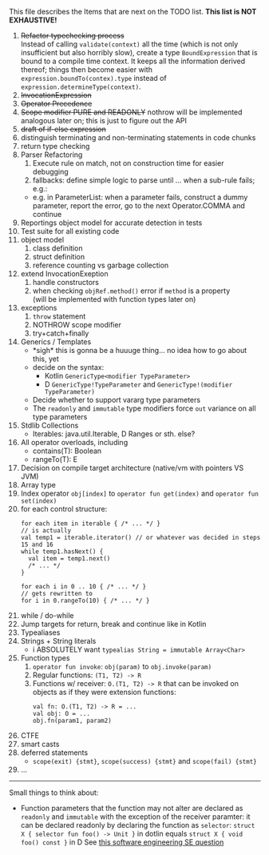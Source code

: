This file describes the Items that are next on the TODO list. **This list is NOT EXHAUSTIVE!**

1. ~~Refactor typechecking process~~  
   Instead of calling `validate(context)` all the time (which is not only insufficient
   but also horribly slow), create a type `BoundExpression` that is bound to a compile
   time context. It keeps all the information derived thereof; things then become easier
   with `expression.boundTo(contex).type` instead of `expression.determineType(context)`.
2. ~~InvocationExpression~~
3. ~~Operator Precedence~~
4. ~~Scope modifier PURE and READONLY~~
   nothrow will be implemented analogous later on; this is just to figure out the API
5. ~~draft of if-else expression~~
6. distinguish terminating and non-terminating statements in code chunks
7. return type checking
8. Parser Refactoring
   1. Execute rule on match, not on construction time for easier debugging
   2. fallbacks: define simple logic to parse until ... when a sub-rule fails; e.g.:
     * e.g. in ParameterList: when a parameter fails, construct a dummy parameter,
       report the error, go to the next Operator.COMMA and continue
9. Reportings object model for accurate detection in tests
10. Test suite for all existing code
11. object model
    1. class definition
    2. struct definition
    3. reference counting vs garbage collection
12. extend InvocationExeption
    1. handle constructors
    2. when checking `objRef.method()` error if `method` is a property  
      (will be implemented with function types later on)
13. exceptions
    1. `throw` statement
    2. NOTHROW scope modifier
    3. try+catch+finally
14. Generics / Templates
    * \*sigh\* this is gonna be a huuuge thing... no idea how to go about this, yet
    * decide on the syntax:
      * Kotlin `GenericType<modifier TypeParameter>`
      * D `GenericType!TypeParameter` and `GenericType!(modifier TypeParameter)`
    * Decide whether to support vararg type parameters
    * The `readonly` and `immutable` type modifiers force `out` variance on all type parameters
15. Stdlib Collections
    * Iterables: java.util.Iterable, D Ranges or sth. else?
16. All operator overloads, including
    * contains(T): Boolean
    * <E : Iterable> rangeTo(T): E
17. Decision on compile target architecture (native/vm with pointers VS JVM)
18. Array type
29. Index operator `obj[index]` to `operator fun get(index)` and `operator fun set(index)`
20. for each control structure:
    ```
    for each item in iterable { /* ... */ }
    // is actually
    val temp1 = iterable.iterator() // or whatever was decided in steps 15 and 16
    while temp1.hasNext() {
      val item = temp1.next()
      /* ... */
    }

    for each i in 0 .. 10 { /* ... */ }
    // gets rewritten to
    for i in 0.rangeTo(10) { /* ... */ }
    ```
21. while / do-while
22. Jump targets for return, break and continue like in Kotlin
23. Typealiases
24. Strings + String literals
    * i ABSOLUTELY want `typealias String = immutable Array<Char>`
25. Function types
    1. `operator fun invoke`: `obj(param)` to `obj.invoke(param)`
    2. Regular functions: `(T1, T2) -> R`
    3. Functions w/ receiver: `O.(T1, T2) -> R` that can be invoked on objects
       as if they were extension functions:
       ```
       val fn: O.(T1, T2) -> R = ...
       val obj: O = ...
       obj.fn(param1, param2)
       ```
26. CTFE
27. smart casts
28. deferred statements
    * `scope(exit) {stmt}`, `scope(success) {stmt}` and `scope(fail) {stmt}`
29. ...


-----

Small things to think about:

* Function parameters that the function may not alter are declared as `readonly` and `immutable` with the
  exception of the receiver paramter: it can be declared readonly by declaring the function as `selector`:
  `struct X { selector fun foo() -> Unit }` in dotlin equals `struct X { void foo() const }` in D
  See [this software engineering SE question](https://softwareengineering.stackexchange.com/questions/348113/opposite-of-mutating)